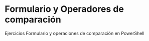 # Formulario y Operadores de comparación
Ejercicios Formulario y operaciones de comparación en PowerShell